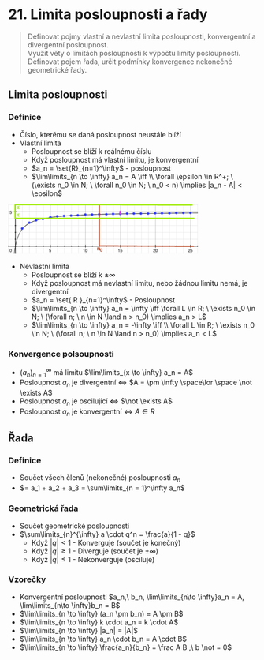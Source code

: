 # 21. Limita posloupnosti a řady

> Definovat pojmy vlastní a nevlastní limita posloupnosti, konvergentní a divergentní posloupnost. \
> Využít věty o limitách posloupnosti k výpočtu limity posloupnosti. \
> Definovat pojem řada, určit podmínky konvergence nekonečné geometrické řady.

## Limita posloupnosti

### Definice

- Číslo, kterému se daná posloupnost neustále blíží
- Vlastní limita
  - Posloupnost se blíží k reálnému číslu
  - Když posloupnost má vlastní limitu, je konvergentní
  - $a_n = \set{R}_{n=1}^\infty$ - posloupnost
  - $\lim\limits_{n \to \infty} a_n = A \iff \\ \forall \epsilon \in R^+; \ (\exists n_0 \in N; \ \forall n_0 \in N; \ n_0 < n) \implies |a_n - A| < \epsilon$

![Limita](./limita.png)

- Nevlastní limita
  - Posloupnost se blíží k $\pm \infty$
  - Když posloupnost má nevlastní limitu, nebo žádnou limitu nemá, je divergentní
  - $a_n = \set{ R }_{n=1}^\infty$ - Posloupnost
  - $\lim\limits_{n \to \infty} a_n = \infty \iff \forall L \in R; \ \exists n_0 \in N; \ (\forall n; \ n \in N \land n > n_0) \implies a_n > L$
  - $\lim\limits_{n \to \infty} a_n = -\infty \iff \\ \forall L \in R; \ \exists n_0 \in N; \ (\forall n; \ n \in N \land n > n_0) \implies a_n < L$

### Konvergence polsoupnosti

- $(a_n)^\infty_{n=1}$ má limitu $\lim\limits_{x \to \infty} a_n = A$
- Posloupnost $a_n$ je divergentní $\iff$ $A = \pm \infty \space\lor \space \not \exists A$
- Posloupnost $a_n$ je oscilující $\iff$ $\not \exists A$
- Posloupnost $a_n$ je konvergentní $\iff$ $A \in R$

## Řada

### Definice

- Součet všech členů (nekonečné) posloupnosti $a_n$
- $= a_1 + a_2 + a_3 = \sum\limits_{n = 1}^\infty a_n$

### Geometrická řada

- Součet geometrické posloupnosti
- $\sum\limits_{n}^{\infty} a \cdot q^n = \frac{a}{1 - q}$
  - Když $|q| < 1$ - Konverguje (součet je konečný)
  - Když $|q| \ge 1$ - Diverguje (součet je $\pm \infty$)
  - Když $|q| \le 1$ - Nekonverguje (osciluje)

### Vzorečky

- Konvergentní posloupnosti $a_n,\ b_n, \lim\limits_{n\to \infty}a_n = A, \lim\limits_{n\to \infty}b_n = B$
- $\lim\limits_{n \to \infty} (a_n \pm b_n) = A \pm B$
- $\lim\limits_{n \to \infty} k \cdot a_n = k \cdot A$
- $\lim\limits_{n \to \infty} |a_n| = |A|$
- $\lim\limits_{n \to \infty} a_n \cdot b_n = A \cdot B$
- $\lim\limits_{n \to \infty} \frac{a_n}{b_n} = \frac A B ,\ b \not = 0$
